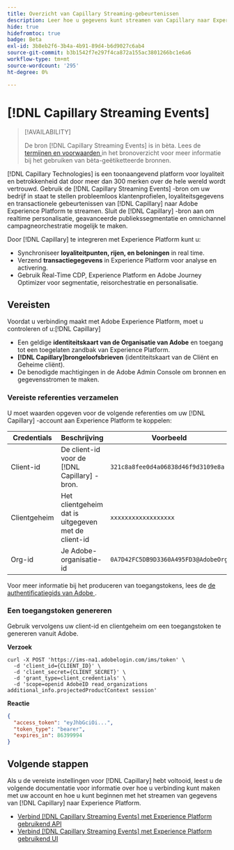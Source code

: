 ```yaml
---
title: Overzicht van Capillary Streaming-gebeurtenissen
description: Leer hoe u gegevens kunt streamen van Capillary naar Experience Platform.
hide: true
hidefromtoc: true
badge: Beta
exl-id: 3b8eb2f6-3b4a-4b91-89d4-b6d9027c6ab4
source-git-commit: b3b1542f7e297f4ca872a155ac3801266bc1e6a6
workflow-type: tm+mt
source-wordcount: '295'
ht-degree: 0%

---
```


# [!DNL Capillary Streaming Events]

>[!AVAILABILITY]
>
>De bron [!DNL Capillary Streaming Events] is in bèta. Lees de [ termijnen en voorwaarden ](../../home.md#terms-and-conditions) in het bronoverzicht voor meer informatie bij het gebruiken van bèta-geëtiketteerde bronnen.

[!DNL Capillary Technologies] is een toonaangevend platform voor loyaliteit en betrokkenheid dat door meer dan 300 merken over de hele wereld wordt vertrouwd. Gebruik de [!DNL Capillary Streaming Events] -bron om uw bedrijf in staat te stellen probleemloos klantenprofielen, loyaliteitsgegevens en transactionele gebeurtenissen van [!DNL Capillary] naar Adobe Experience Platform te streamen. Sluit de [!DNL Capillary] -bron aan om realtime personalisatie, geavanceerde publiekssegmentatie en omnichannel campagneorchestratie mogelijk te maken.

Door [!DNL Capillary] te integreren met Experience Platform kunt u:

* Synchroniseer **loyaliteitpunten, rijen, en beloningen** in real time.
* Verzend **transactiegegevens** in Experience Platform voor analyse en activering.
* Gebruik Real-Time CDP, Experience Platform en Adobe Journey Optimizer voor segmentatie, reisorchestratie en personalisatie.

## Vereisten

Voordat u verbinding maakt met Adobe Experience Platform, moet u controleren of u:[!DNL Capillary]

* Een geldige **identiteitskaart van de Organisatie van Adobe** en toegang tot een toegelaten zandbak van Experience Platform.
* **[!DNL Capillary]brongeloofsbrieven** (identiteitskaart van de Cliënt en Geheime cliënt).
* De benodigde machtigingen in de Adobe Admin Console om bronnen en gegevensstromen te maken.

### Vereiste referenties verzamelen

U moet waarden opgeven voor de volgende referenties om uw [!DNL Capillary] -account aan Experience Platform te koppelen:

| Credentials | Beschrijving | Voorbeeld |
| --- | --- | --- |
| Client-id | De client-id voor de [!DNL Capillary] -bron. | `321c8a8fee0d4a06838d46f9d3109e8a` |
| Clientgeheim | Het clientgeheim dat is uitgegeven met de client-id | `xxxxxxxxxxxxxxxxxx` |
| Org-id | Je Adobe-organisatie-id | `0A7D42FC5DB9D3360A495FD3@AdobeOrg` |

Voor meer informatie bij het produceren van toegangstokens, lees de [ de authentificatiegids van Adobe ](https://developer.adobe.com/developer-console/docs/guides/authentication/).

### Een toegangstoken genereren

Gebruik vervolgens uw client-id en clientgeheim om een toegangstoken te genereren vanuit Adobe.

**Verzoek**

```shell
curl -X POST 'https://ims-na1.adobelogin.com/ims/token' \
  -d 'client_id={CLIENT_ID}' \
  -d 'client_secret={CLIENT_SECRET}' \
  -d 'grant_type=client_credentials' \
  -d 'scope=openid AdobeID read_organizations additional_info.projectedProductContext session'
```

**Reactie**

```json
{
  "access_token": "eyJhbGciOi...",
  "token_type": "bearer",
  "expires_in": 86399994
}
```

## Volgende stappen

Als u de vereiste instellingen voor [!DNL Capillary] hebt voltooid, leest u de volgende documentatie voor informatie over hoe u verbinding kunt maken met uw account en hoe u kunt beginnen met het streamen van gegevens van [!DNL Capillary] naar Experience Platform.

* [Verbind  [!DNL Capillary Streaming Events]  met Experience Platform gebruikend API](../../tutorials/api/create/loyalty/capillary.md)
* [Verbind  [!DNL Capillary Streaming Events]  met Experience Platform gebruikend UI](../../tutorials/ui/create/loyalty/capillary.md)
